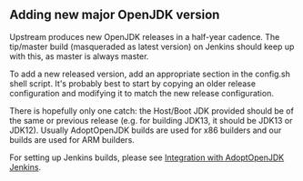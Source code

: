 ## Adding new major OpenJDK version

Upstream produces new OpenJDK releases in a half-year cadence.
The tip/master build (masqueraded as latest version) on Jenkins should
keep up with this, as master is always master.

To add a new released version, add an appropriate section in the
config.sh shell script. It's probably best to start by copying an older
release configuration and modifying it to match the new release configuration.

There is hopefully only one catch: the Host/Boot JDK provided should be
of the same or previous release (e.g. for building JDK13, it should be
JDK13 or JDK12). Usually AdoptOpenJDK builds are used for x86 builders
and our builds are used for ARM builders.

For setting up Jenkins builds, please see
[Integration with AdoptOpenJDK Jenkins](AdoptOpenJDK_Jenkins.md).
